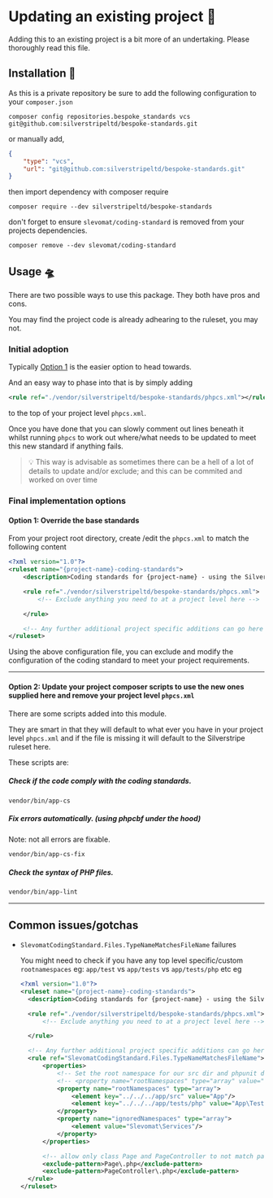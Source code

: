 # Updating an existing project 🚜

Adding this to an existing project is a bit more of an undertaking. Please thoroughly read this file.


## Installation 🧞
As this is a private repository be sure to add the following configuration to your `composer.json`

```shell
composer config repositories.bespoke_standards vcs git@github.com:silverstripeltd/bespoke-standards.git
```

or manually add,

```json
{
    "type": "vcs",
    "url": "git@github.com:silverstripeltd/bespoke-standards.git"
}
```

then import dependency with composer require

```shell
composer require --dev silverstripeltd/bespoke-standards
```


don't forget to ensure `slevomat/coding-standard` is removed from your projects dependencies.
```shell
composer remove --dev slevomat/coding-standard
```

## Usage 🛸

There are two possible ways to use this package. They both have pros and cons.

You may find the project code is already adhearing to the ruleset, you may not.

### Initial adoption

Typically [Option 1](#Option-1:-Override-the-base-standards) is the easier option to head towards.

And an easy way to phase into that is by simply adding

```xml
<rule ref="./vendor/silverstripeltd/bespoke-standards/phpcs.xml"></rule>
```
to the top of your project level `phpcs.xml`.

Once you have done that you can slowly comment out lines beneath it whilst running `phpcs` to work out where/what needs to be updated to meet this new standard if anything fails.

> 💡 This way is advisable as sometimes there can be a hell of a lot of details to update and/or exclude; and this can be commited and worked on over time



### Final implementation options


#### Option 1: Override the base standards

From your project root directory, create /edit the `phpcs.xml` to match the following content

```xml
<?xml version="1.0"?>
<ruleset name="{project-name}-coding-standards">
    <description>Coding standards for {project-name} - using the Silverstripe Bespoke Coding Standard</description>

    <rule ref="./vendor/silverstripeltd/bespoke-standards/phpcs.xml">
        <!-- Exclude anything you need to at a project level here -->

    </rule>

    <!-- Any further additional project specific additions can go here if needed -->
</ruleset>
```

Using the above configuration file, you can exclude and modify the configuration
of the coding standard to meet your project requirements.

---

#### Option 2: Update your project composer scripts to use the new ones supplied here and remove your project level `phpcs.xml`

There are some scripts added into this module.

They are smart in that they will default to what ever you have in your project level `phpcs.xml` and if the file is missing it will default to the Silverstripe ruleset here.


These scripts are:


##### Check if the code comply with the coding standards.

   ```shell
   vendor/bin/app-cs
   ```

##### Fix errors automatically. (using phpcbf under the hood)
Note: not all errors are fixable.

   ```bash
   vendor/bin/app-cs-fix
   ```

##### Check the syntax of PHP files.

   ```bash
   vendor/bin/app-lint
   ```

---



## Common issues/gotchas

- `SlevomatCodingStandard.Files.TypeNameMatchesFileName` failures

  You might need to check if you have any top level specific/custom `rootnamespaces` eg: `app/test` vs `app/tests` vs `app/tests/php` etc
  eg
  ```xml
  <?xml version="1.0"?>
  <ruleset name="{project-name}-coding-standards">
    <description>Coding standards for {project-name} - using the Silverstripe Bespoke Coding Standard</description>

    <rule ref="./vendor/silverstripeltd/bespoke-standards/phpcs.xml">
        <!-- Exclude anything you need to at a project level here -->

    </rule>

    <!-- Any further additional project specific additions can go here if needed -->
    <rule ref="SlevomatCodingStandard.Files.TypeNameMatchesFileName">
        <properties>
            <!-- Set the root namespace for our src dir and phpunit dir. Please change these as required -->
            <!-- <property name="rootNamespaces" type="array" value="../../../app/src=>App,../../../app/tests=>App\Tests"/> -->
            <property name="rootNamespaces" type="array">
                <element key="../../../app/src" value="App"/>
                <element key="../../../app/tests/php" value="App\Tests" /> <!-- <-- CUSTOM PATH -->
            </property>
            <property name="ignoredNamespaces" type="array">
                <element value="Slevomat\Services"/>
            </property>
        </properties>

        <!-- allow only class Page and PageController to not match path -->
        <exclude-pattern>Page\.php</exclude-pattern>
        <exclude-pattern>PageController\.php</exclude-pattern>
    </rule>
  </ruleset>
```

